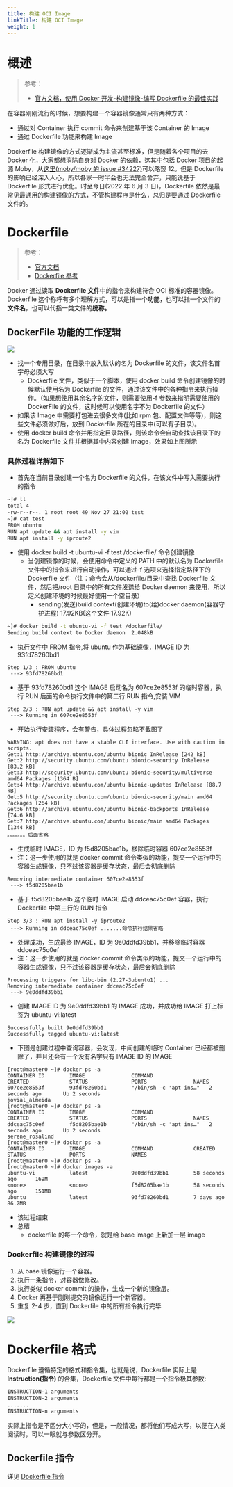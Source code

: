 ```yaml
---
title: 构建 OCI Image
linkTitle: 构建 OCI Image
weight: 1
---
```


# 概述

> 参考：
>
> - [官方文档，使用 Docker 开发-构建镜像-编写 Dockerfile 的最佳实践](https://docs.docker.com/develop/develop-images/dockerfile_best-practices/)

在容器刚刚流行的时候，想要构建一个容器镜像通常只有两种方式：

- 通过对 Container 执行 commit 命令来创建基于该 Container 的 Image
- 通过 Dockerfile 功能来构建 Image

Dockerfile 构建镜像的方式逐渐成为主流甚至标准，但是随着各个项目的去 Docker 化，大家都想消除自身对 Docker 的依赖，这其中包括 Docker 项目的起源 Moby，从[这里(moby/moby 的 issue #34227)](https://github.com/moby/moby/issues/34227)可以略窥 12。但是 Dockerfile 的影响已经深入人心，所以各家一时半会也无法完全舍弃，只能说基于 Dockerfile 形式进行优化。时至今日(2022 年 6 月 3 日)，Dockerfile 依然是最常见最通用的构建镜像的方式，不管构建程序是什么，总归是要通过 Dockerfile 文件的。

# Dockerfile

> 参考：
>
> - [官方文档](https://docs.docker.com/develop/develop-images/dockerfile_best-practices/)
> - [Dockerfile 参考](https://docs.docker.com/engine/reference/builder/)

Docker 通过读取 **Dockerfile 文件**中的指令来构建符合 OCI 标准的容器镜像。Dockerfile 这个称呼有多个理解方式，可以是指一个**功能**，也可以指一个文件的**文件名**，也可以代指一类文件的**统称。**

## DockerFile 功能的工作逻辑

![](https://notes-learning.oss-cn-beijing.aliyuncs.com/ymn9n3/1616121926992-8640dd4a-029c-487c-9fa2-f20ee1b61b83.png)

- 找一个专用目录，在目录中放入默认的名为 Dockerfile 的文件，该文件名首字母必须大写
  - Dockerfile 文件，类似于一个脚本，使用 docker build 命令创建镜像的时候默认使用名为 Dockerfile 的文件，通过该文件中的各种指令来执行操作。（如果想使用其余名字的文件，则需要使用-f 参数来指明需要使用的 DockerFile 的文件，这时候可以使用名字不为 Dockerfile 的文件）
- 如果该 Image 中需要打包进去很多文件(比如 rpm 包、配置文件等等)，则这些文件必须做好后，放到 Dockerfile 所在的目录中(可以有子目录)。
- 使用 docker build 命令并用指定目录路径，则该命令会自动查找该目录下的名为 Dockerfile 文件并根据其中内容创建 Image，效果如上图所示

### 具体过程详解如下

- 首先在当前目录创建一个名为 Dockerfile 的文件，在该文件中写入需要执行的指令

```bash
~]# ll
total 4
-rw-r--r--. 1 root root 49 Nov 27 21:02 test
~]# cat test
FROM ubuntu
RUN apt update && apt install -y vim
RUN apt install -y iproute2
```

- 使用 docker build -t ubuntu-vi -f test /dockerfile/ 命令创建镜像
  - 当创建镜像的时候，会使用命令中定义的 PATH 中的默认名为 Dockerfile 文件中的指令来进行自动操作，可以通过-f 选项来选择指定路径下的 Dockerfile 文件（注：命令会从/dockerfile/目录中查找 Dockerfile 文件，然后把/root 目录中的所有文件发送给 Docker daemon 来使用，所以定义创建环境的时候最好使用一个空目录）
    - sending(发送)build context(创建环境)to(给)docker daemon(容器守护进程) 17.92KB(这个文件 17.92K)

```bash
~]# docker build -t ubuntu-vi -f test /dockerfile/
Sending build context to Docker daemon  2.048kB
```

- 执行文件中 FROM 指令,将 ubuntu 作为基础镜像，IMAGE ID 为 93fd78260bd1

```
Step 1/3 : FROM ubuntu
 ---> 93fd78260bd1
```

- 基于 93fd78260bd1 这个 IMAGE 启动名为 607ce2e8553f 的临时容器，执行 RUN 后面的命令执行文件中的第二行 RUN 指令,安装 VIM

```
Step 2/3 : RUN apt update && apt install -y vim
 ---> Running in 607ce2e8553f
```

- 开始执行安装程序，会有警告，具体过程忽略不截图了

```
WARNING: apt does not have a stable CLI interface. Use with caution in scripts.
Get:1 http://archive.ubuntu.com/ubuntu bionic InRelease [242 kB]
Get:2 http://security.ubuntu.com/ubuntu bionic-security InRelease [83.2 kB]
Get:3 http://security.ubuntu.com/ubuntu bionic-security/multiverse amd64 Packages [1364 B]
Get:4 http://archive.ubuntu.com/ubuntu bionic-updates InRelease [88.7 kB]
Get:5 http://security.ubuntu.com/ubuntu bionic-security/main amd64 Packages [264 kB]
Get:6 http://archive.ubuntu.com/ubuntu bionic-backports InRelease [74.6 kB]
Get:7 http://archive.ubuntu.com/ubuntu bionic/main amd64 Packages [1344 kB]
。。。。。。。后面省略
```

- 生成临时 IMAGE，ID 为 f5d8205bae1b，移除临时容器 607ce2e8553f
- 注：这一步使用的就是 docker commit 命令类似的功能，提交一个运行中的容器生成镜像，只不过该容器是缓存状态，最后会彻底删除

```
Removing intermediate container 607ce2e8553f
 ---> f5d8205bae1b
```

- 基于 f5d8205bae1b 这个临时 IMAGE 启动 ddceac75c0ef 容器，执行 Dockerfile 中第三行的 RUN 指令

```
Step 3/3 : RUN apt install -y iproute2
 ---> Running in ddceac75c0ef .......命令执行结果省略
```

- 处理成功，生成最终 IMAGE，ID 为 9e0ddfd39bb1，并移除临时容器 ddceac75c0ef
- 注：这一步使用的就是 docker commit 命令类似的功能，提交一个运行中的容器生成镜像，只不过该容器是缓存状态，最后会彻底删除

```
Processing triggers for libc-bin (2.27-3ubuntu1) ...
Removing intermediate container ddceac75c0ef
 ---> 9e0ddfd39bb1
```

- 创建 IMAGE ID 为 9e0ddfd39bb1 的 IMAGE 成功，并成功给 IMAGE 打上标签为 ubuntu-vi:latest

```
Successfully built 9e0ddfd39bb1
Successfully tagged ubuntu-vi:latest
```

- 下图是创建过程中查询容器，会发现，中间创建的临时 Container 已经都被删除了，并且还会有一个没有名字只有 IMAGE ID 的 IMAGE

```
[root@master0 ~]# docker ps -a
CONTAINER ID        IMAGE               COMMAND                  CREATED             STATUS              PORTS               NAMES
607ce2e8553f        93fd78260bd1        "/bin/sh -c 'apt ins…"   2 seconds ago       Up 2 seconds                            jovial_almeida
[root@master0 ~]# docker ps -a
CONTAINER ID        IMAGE               COMMAND                  CREATED             STATUS              PORTS               NAMES
ddceac75c0ef        f5d8205bae1b        "/bin/sh -c 'apt ins…"   2 seconds ago       Up 2 seconds                            serene_rosalind
[root@master0 ~]# docker ps -a
CONTAINER ID        IMAGE               COMMAND             CREATED             STATUS              PORTS               NAMES
[root@master0 ~]# docker ps -a
[root@master0 ~]# docker images -a
ubuntu-vi           latest              9e0ddfd39bb1        58 seconds ago      169M
<none>              <none>              f5d8205bae1b        58 seconds ago      151MB
ubuntu              latest              93fd78260bd1        7 days ago          86.2MB
```

- 该过程结束
- 总结
  - dockerfile 的每一个命令，就是给 base image 上新加一层 image

### Dockerfile 构建镜像的过程

1. 从 base 镜像运行一个容器。
2. 执行一条指令，对容器做修改。
3. 执行类似 docker commit 的操作，生成一个新的镜像层。
4. Docker 再基于刚刚提交的镜像运行一个新容器。
5. 重复 2-4 步，直到 Dockerfile 中的所有指令执行完毕

![](https://notes-learning.oss-cn-beijing.aliyuncs.com/ymn9n3/1616121927006-3431594b-1d7d-4764-b6ce-6227bcfc9966.png)

# Dockerfile 格式

Dockerfile 遵循特定的格式和指令集，也就是说，Dockerfile 实际上是 **Instruction(指令)** 的合集，Dockerfile 文件中每行都是一个指令极其参数:

```dockerfile
INSTRUCTION-1 arguments
INSTRUCTION-2 arguments
.......
INSTRUCTION-n arguments
```

实际上指令是不区分大小写的，但是，一般情况，都将他们写成大写，以便在人类阅读时，可以一眼就与参数区分开。

## Dockerfile 指令

详见 [Dockerfile 指令](/docs/10.云原生/Containerization%20implementation/构建%20OCI%20Image/Dockerfile%20指令.md)
